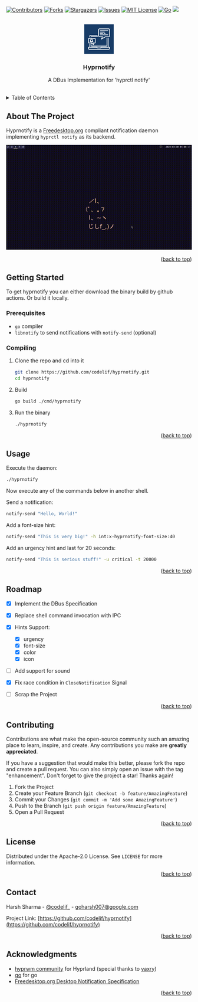 <!-- Improved compatibility of back to top link: See: https://github.com/othneildrew/Best-README-Template/pull/73 -->
<a name="readme-top"></a>
<!--
*** Thanks for checking out the Best-README-Template. If you have a suggestion
*** that would make this better, please fork the repo and create a pull request
*** or simply open an issue with the tag "enhancement".
*** Don't forget to give the project a star!
*** Thanks again! Now go create something AMAZING! :D
-->



<!-- PROJECT SHIELDS -->
<!--
*** I'm using markdown "reference style" links for readability.
*** Reference links are enclosed in brackets [ ] instead of parentheses ( ).
*** See the bottom of this document for the declaration of the reference variables
*** for contributors-url, forks-url, etc. This is an optional, concise syntax you may use.
*** https://www.markdownguide.org/basic-syntax/#reference-style-links
-->
[![Contributors][contributors-shield]][contributors-url]
[![Forks][forks-shield]][forks-url]
[![Stargazers][stars-shield]][stars-url]
[![Issues][issues-shield]][issues-url]
[![MIT License][license-shield]][license-url]
[![Go][golang-shield]][golang-url]
![](https://github.com/codelif/hyprnotify/actions/workflows/go.yml/badge.svg)

<!-- PROJECT LOGO -->
<br />
<div align="center">
  <a href="https://github.com/codelif/hyprnotify">
    <img src="assets/logo.png" alt="Logo" width="80" height="80">
  </a>

<h3 align="center">Hyprnotify</h3>

  <p align="center">
    A DBus Implementation for 'hyprctl notify'
    <br />
    <br />
  </p>
</div>



<!-- TABLE OF CONTENTS -->
<details>
  <summary>Table of Contents</summary>
  <ol>
    <li>
      <a href="#about-the-project">About The Project</a>
    </li>
    <li>
      <a href="#getting-started">Getting Started</a>
      <ul>
        <li><a href="#prerequisites">Prerequisites</a></li>
        <li><a href="#compiling">Compiling</a></li>
      </ul>
    </li>
    <li><a href="#usage">Usage</a></li>
    <li><a href="#roadmap">Roadmap</a></li>
    <li><a href="#contributing">Contributing</a></li>
    <li><a href="#license">License</a></li>
    <li><a href="#contact">Contact</a></li>
    <li><a href="#acknowledgments">Acknowledgments</a></li>
  </ol>
</details>



<!-- ABOUT THE PROJECT -->
## About The Project

Hyprnotify is a [Freedesktop.org](https://specifications.freedesktop.org/notification-spec/notification-spec-latest.html) compliant notification daemon implementing `hyprctl notify` as its backend.


![](assets/demo.gif)

<p align="right">(<a href="#readme-top">back to top</a>)</p>


<!-- GETTING STARTED -->
## Getting Started

To get hyprnotify you can either download the binary build by github actions. Or build it locally.

### Prerequisites

 - `go` compiler
 - `libnotify` to send notifications with `notify-send` (optional)

### Compiling

1. Clone the repo and cd into it
   ```sh
   git clone https://github.com/codelif/hyprnotify.git
   cd hyprnotify
   ```
2. Build 
   ```sh
   go build ./cmd/hyprnotify
   ```
3. Run the binary
   ```sh
   ./hyprnotify
   ```

<p align="right">(<a href="#readme-top">back to top</a>)</p>



<!-- USAGE EXAMPLES -->
## Usage
Execute the daemon:
```sh
./hyprnotify
```
Now execute any of the commands below in another shell.

Send a notification:
```sh
notify-send "Hello, World!"
```
Add a font-size hint:
```sh
notify-send "This is very big!" -h int:x-hyprnotify-font-size:40
```
Add an urgency hint and last for 20 seconds:
```sh
notify-send "This is serious stuff!" -u critical -t 20000 
```

<p align="right">(<a href="#readme-top">back to top</a>)</p>



<!-- ROADMAP -->
## Roadmap

- [x] Implement the DBus Specification
- [x] Replace shell command invocation with IPC
- [x] Hints Support:
    - [x] urgency
    - [x] font-size
    - [x] color
    - [x] icon
- [ ] Add support for sound
- [x] Fix race condition in `CloseNotification` Signal
- [ ] Scrap the Project


<p align="right">(<a href="#readme-top">back to top</a>)</p>



<!-- CONTRIBUTING -->
## Contributing

Contributions are what make the open-source community such an amazing place to learn, inspire, and create. Any contributions you make are **greatly appreciated**.

If you have a suggestion that would make this better, please fork the repo and create a pull request. You can also simply open an issue with the tag "enhancement".
Don't forget to give the project a star! Thanks again!

1. Fork the Project
2. Create your Feature Branch (`git checkout -b feature/AmazingFeature`)
3. Commit your Changes (`git commit -m 'Add some AmazingFeature'`)
4. Push to the Branch (`git push origin feature/AmazingFeature`)
5. Open a Pull Request

<p align="right">(<a href="#readme-top">back to top</a>)</p>



<!-- LICENSE -->
## License

Distributed under the Apache-2.0 License. See `LICENSE` for more information.

<p align="right">(<a href="#readme-top">back to top</a>)</p>



<!-- CONTACT -->
## Contact

Harsh Sharma - [@codelif_](https://x.com/codelif_) - goharsh007@google.com

Project Link: [https://github.com/codelif/hyprnotify](https://github.com/codelif/hyprnotify)

<p align="right">(<a href="#readme-top">back to top</a>)</p>



<!-- ACKNOWLEDGMENTS -->
## Acknowledgments

* [hyprwm community](https://github.com/hyprwm/Hyprland) for Hyprland (special thanks to [vaxry](https://github.com/vaxerski))
* [go](https://go.dev) for go
* [Freedesktop.org Desktop Notification Specification](https://specifications.freedesktop.org/notification-spec/notification-spec-latest.html)

<p align="right">(<a href="#readme-top">back to top</a>)</p>



<!-- MARKDOWN LINKS & IMAGES -->
<!-- https://www.markdownguide.org/basic-syntax/#reference-style-links -->
[contributors-shield]: https://img.shields.io/github/contributors/codelif/hyprnotify.svg?style=for-the-badge
[contributors-url]: https://github.com/codelif/hyprnotify/graphs/contributors
[forks-shield]: https://img.shields.io/github/forks/codelif/hyprnotify.svg?style=for-the-badge
[forks-url]: https://github.com/codelif/hyprnotify/network/members
[stars-shield]: https://img.shields.io/github/stars/codelif/hyprnotify.svg?style=for-the-badge
[stars-url]: https://github.com/codelif/hyprnotify/stargazers
[issues-shield]: https://img.shields.io/github/issues/codelif/hyprnotify.svg?style=for-the-badge
[issues-url]: https://github.com/codelif/hyprnotify/issues
[license-shield]: https://img.shields.io/github/license/codelif/hyprnotify.svg?style=for-the-badge
[license-url]: https://github.com/codelif/hyprnotify/blob/master/LICENSE.txt
[product-screenshot]: images/screenshot.png
[golang-shield]: https://img.shields.io/badge/Golang-00ADD8?style=for-the-badge&logo=go&logoColor=FFFFFF
[golang-url]: https://go.dev
